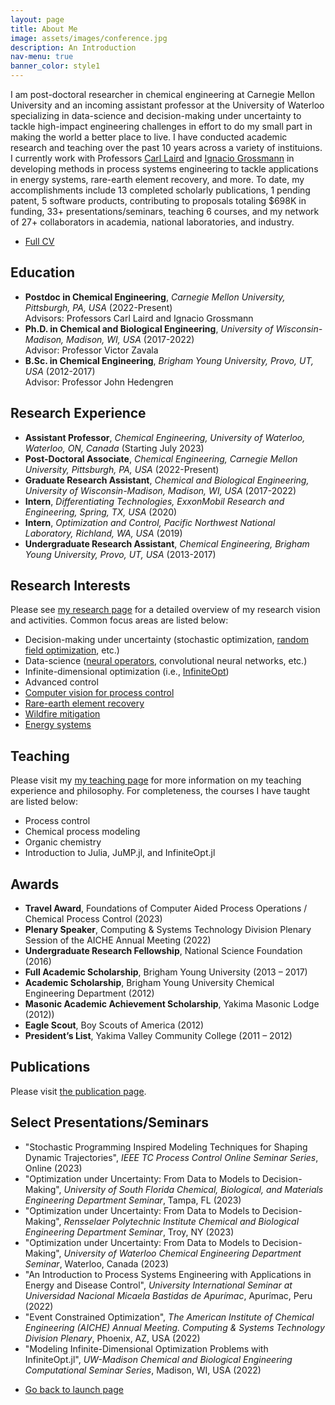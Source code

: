 ```yaml
---
layout: page
title: About Me
image: assets/images/conference.jpg
description: An Introduction
nav-menu: true
banner_color: style1
---
```


<section id="profile">
	<div class="inner">
        <!-- <header class="major">
			<h2>Joshua Pulsipher</h2>
		</header> -->
		<p><span class="image left"><img src="{% link assets/images/profile.png %}" alt="" /></span>I am post-doctoral researcher in chemical engineering at Carnegie Mellon University and an incoming assistant professor at the University of Waterloo specializing in data-science and decision-making under uncertainty to tackle high-impact engineering challenges in effort to do my small part in making the world a better place to live. I have conducted academic research and teaching over the past 10 years across a variety of instituions. I currently work with Professors <a href="http://allthingsoptimal.com/">Carl Laird</a> and <a href="http://egon.cheme.cmu.edu/">Ignacio Grossmann</a> in developing methods in process systems engineering to tackle applications in energy systems, rare-earth element recovery, and more. To date, my accomplishments include 13 completed scholarly publications, 1 pending patent, 5 software products, contributing to proposals totaling $698K in funding, 33+ presentations/seminars, teaching 6 courses, and my network of 27+ collaborators in academia, national laboratories, and industry.</p>
        <ul class="actions">
			<li><a href="files/cv.html" class="button icon fa-file">Full CV</a></li>
		</ul>
        <h2>Education</h2>
        <ul>
            <li><b>Postdoc in Chemical Engineering</b>, <i>Carnegie Mellon University, Pittsburgh, PA, USA</i> (2022-Present)<br/>Advisors: Professors Carl Laird and Ignacio Grossmann</li>
			<li><b>Ph.D. in Chemical and Biological Engineering</b>, <i>University of Wisconsin-Madison, Madison, WI, USA</i> (2017-2022)<br/>Advisor: Professor Victor Zavala</li>
			<li><b>B.Sc. in Chemical Engineering</b>, <i>Brigham Young University, Provo, UT, USA</i> (2012-2017)<br/> Advisor: Professor John Hedengren</li>
		</ul>
        <div data-iframe-width="150" data-iframe-height="270" data-share-badge-id="8727ef72-864d-45b7-9413-0bfbc6a438b5" data-share-badge-host="https://www.credly.com"></div><script type="text/javascript" async src="//cdn.credly.com/assets/utilities/embed.js"></script>
        <h2>Research Experience</h2>
        <ul>
            <li><b>Assistant Professor</b>, <i>Chemical Engineering, University of Waterloo, Waterloo, ON, Canada</i> (Starting July 2023)</li>
            <li><b>Post-Doctoral Associate</b>, <i>Chemical Engineering, Carnegie Mellon University, Pittsburgh, PA, USA</i> (2022-Present)</li>
			<li><b>Graduate Research Assistant</b>, <i>Chemical and Biological Engineering, University of Wisconsin-Madison, Madison, WI, USA</i> (2017-2022)</li>
			<li><b>Intern</b>, <i>Differentiating Technologies, ExxonMobil Research and Engineering, Spring, TX, USA</i> (2020)</li>
            <li><b>Intern</b>, <i>Optimization and Control, Pacific Northwest National Laboratory, Richland, WA, USA</i> (2019)</li>
            <li><b>Undergraduate Research Assistant</b>, <i>Chemical Engineering, Brigham Young University, Provo, UT, USA</i> (2013-2017)</li>
		</ul>
        <h2>Research Interests</h2>
        <p>Please see <a href="research.html">my research page</a> for a detailed overview of my research vision and activities. Common focus areas are listed below:</p>
        <ul>
            <li>Decision-making under uncertainty (stochastic optimization, <a href="research/rfo.html">random field optimization</a>, etc.)</li>
			<li>Data-science (<a href="research/neuralops.html">neural operators</a>, convolutional neural networks, etc.)</li>
			<li>Infinite-dimensional optimization (i.e., <a href="research/infiniteopt.html">InfiniteOpt</a>)</li>
            <li>Advanced control</li>
            <li><a href="research/compvis.html">Computer vision for process control</a></li>
            <li><a href="research/ree.html">Rare-earth element recovery</a></li>
            <li><a href="research/wildfire.html">Wildfire mitigation</a></li>
            <li><a href="research/energy.html">Energy systems</a></li>
		</ul>
        <h2>Teaching</h2>
        <p>Please visit my <a href="teaching.html">my teaching page</a> for more information on my teaching experience and philosophy. For completeness, the courses I have taught are listed below:</p>
        <ul>
            <li>Process control</li>
			<li>Chemical process modeling</li>
			<li>Organic chemistry</li>
            <li>Introduction to Julia, JuMP.jl, and InfiniteOpt.jl</li>
		</ul>
        <h2>Awards</h2>
        <ul>
            <li><b>Travel Award</b>, Foundations of Computer Aided Process Operations / Chemical Process Control (2023)</li>
            <li><b>Plenary Speaker</b>, Computing & Systems Technology Division Plenary Session of the AICHE Annual Meeting (2022)</li>
			<li><b>Undergraduate Research Fellowship</b>, National Science Foundation (2016)</li>
            <li><b>Full Academic Scholarship</b>, Brigham Young University (2013 – 2017)</li>
            <li><b>Academic Scholarship</b>, Brigham Young University Chemical Engineering Department (2012)</li>
            <li><b>Masonic Academic Achievement Scholarship</b>, Yakima Masonic Lodge (2012))</li>
            <li><b>Eagle Scout</b>, Boy Scouts of America (2012)</li>
            <li><b>President’s List</b>, Yakima Valley Community College (2011 – 2012)</li>
		</ul>
        <h2>Publications</h2>
        <p>Please visit <a href="publications.html"> the publication page</a>.</p>
        <h2>Select Presentations/Seminars</h2>
        <ul>
            <li>"Stochastic Programming Inspired Modeling Techniques for Shaping Dynamic Trajectories", <i>IEEE TC Process Control Online Seminar Series</i>, Online (2023)</li>
            <li>"Optimization under Uncertainty: From Data to Models to Decision-Making", <i>University of South Florida Chemical, Biological, and Materials Engineering Department Seminar</i>, Tampa, FL (2023)</li>
            <li>"Optimization under Uncertainty: From Data to Models to Decision-Making", <i>Rensselaer Polytechnic Institute Chemical and Biological Engineering Department Seminar</i>, Troy, NY (2023)</li>
            <li>"Optimization under Uncertainty: From Data to Models to Decision-Making", <i>University of Waterloo Chemical Engineering Department Seminar</i>, Waterloo, Canada (2023)</li>
            <li>"An Introduction to Process Systems Engineering with Applications in Energy and Disease Control", <i>University International Seminar at Universidad Nacional Micaela Bastidas de Apurímac</i>, Apurímac, Peru (2022)</li>
            <li>"Event Constrained Optimization", <i>The American Institute of Chemical Engineering (AICHE) Annual Meeting. Computing & Systems Technology Division Plenary</i>, Phoenix, AZ, USA (2022)</li>
            <li>"Modeling Infinite-Dimensional Optimization Problems with InfiniteOpt.jl", <i>UW-Madison Chemical and Biological Engineering Computational Seminar Series</i>, Madison, WI, USA (2022)</li>
		</ul>
	</div>
</section>

<section>
	<div class="inner">
		<ul class="actions">
    		<li><a href="/#launch" class="button icon fa-arrow-left">Go back to launch page</a></li>
		</ul>
	</div>
</section>